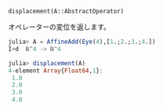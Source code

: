 `displacement(A::AbstractOperator)`

オペレーターの変位を返します。

```julia
julia> A = AffineAdd(Eye(4),[1.;2.;3.;4.])
I+d  ℝ^4 -> ℝ^4

julia> displacement(A)
4-element Array{Float64,1}:
 1.0
 2.0
 3.0
 4.0

```
